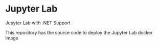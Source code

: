 # Jupyter Lab
Jupyter Lab with .NET Support

This repository has the source code to deploy the Jupyter Lab docker image